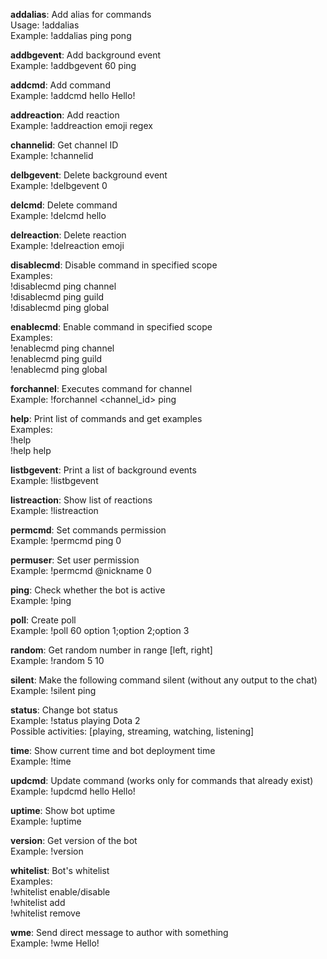 **addalias**: Add alias for commands  
    Usage: !addalias <command> <alias>  
    Example: !addalias ping pong

**addbgevent**: Add background event  
    Example: !addbgevent 60 ping

**addcmd**: Add command  
    Example: !addcmd hello Hello!

**addreaction**: Add reaction  
    Example: !addreaction emoji regex

**channelid**: Get channel ID  
    Example: !channelid

**delbgevent**: Delete background event  
    Example: !delbgevent 0

**delcmd**: Delete command  
    Example: !delcmd hello

**delreaction**: Delete reaction  
    Example: !delreaction emoji

**disablecmd**: Disable command in specified scope  
    Examples:  
        !disablecmd ping channel  
        !disablecmd ping guild  
        !disablecmd ping global

**enablecmd**: Enable command in specified scope  
    Examples:  
        !enablecmd ping channel  
        !enablecmd ping guild  
        !enablecmd ping global

**forchannel**: Executes command for channel  
    Example: !forchannel <channel_id> ping

**help**: Print list of commands and get examples  
    Examples:  
        !help  
        !help help

**listbgevent**: Print a list of background events  
    Example: !listbgevent

**listreaction**: Show list of reactions  
    Example: !listreaction

**permcmd**: Set commands permission  
    Example: !permcmd ping 0

**permuser**: Set user permission  
    Example: !permcmd @nickname 0

**ping**: Check whether the bot is active  
    Example: !ping

**poll**: Create poll  
    Example: !poll 60 option 1;option 2;option 3

**random**: Get random number in range [left, right]  
    Example: !random 5 10

**silent**: Make the following command silent (without any output to the chat)  
    Example: !silent ping

**status**: Change bot status  
    Example: !status playing Dota 2  
    Possible activities: [playing, streaming, watching, listening]

**time**: Show current time and bot deployment time  
    Example: !time

**updcmd**: Update command (works only for commands that already exist)  
    Example: !updcmd hello Hello!

**uptime**: Show bot uptime  
    Example: !uptime

**version**: Get version of the bot  
    Example: !version

**whitelist**: Bot's whitelist  
    Examples:  
        !whitelist enable/disable  
        !whitelist add  
        !whitelist remove

**wme**: Send direct message to author with something  
    Example: !wme Hello!
